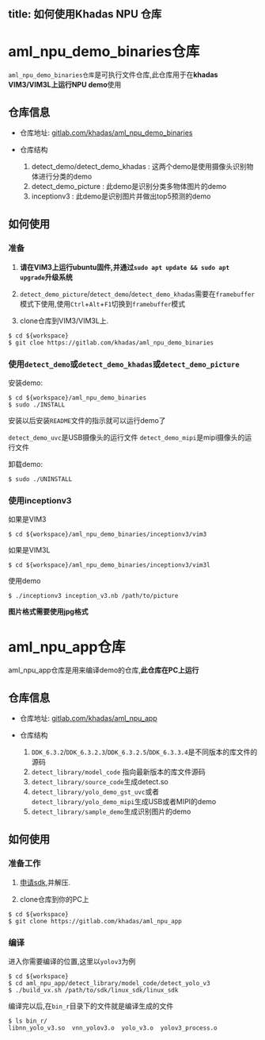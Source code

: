 title: 如何使用Khadas NPU 仓库
---

# aml_npu_demo_binaries仓库

`aml_npu_demo_binaries仓库`是可执行文件仓库,此仓库用于在**khadas VIM3/VIM3L上运行NPU demo**使用

## 仓库信息

* 仓库地址: [gitlab.com/khadas/aml_npu_demo_binaries](https://gitlab.com/khadas/aml_npu_demo_binaries)

* 仓库结构

    1. detect_demo/detect_demo_khadas : 这两个demo是使用摄像头识别物体进行分类的demo
    2. detect_demo_picture : 此demo是识别分类多物体图片的demo
    3. inceptionv3 : 此demo是识别图片并做出top5预测的demo


## 如何使用

### 准备

1. **请在VIM3上运行ubuntu固件,并通过`sudo apt update && sudo apt upgrade`升级系统**

2. `detect_demo_picture`/`detect_demo`/`detect_demo_khadas`需要在`framebuffer`模式下使用,使用`Ctrl`+`Alt`+`F1`切换到`framebuffer`模式

3. clone仓库到VIM3/VIM3L上.

```shell
$ cd ${workspace}
$ git cloe https://gitlab.com/khadas/aml_npu_demo_binaries
```

### 使用`detect_demo`或`detect_demo_khadas`或`detect_demo_picture`

安装demo:

```shell
$ cd ${workspace}/aml_npu_demo_binaries
$ sudo ./INSTALL
```
安装以后安装`README`文件的指示就可以运行demo了

`detect_demo_uvc`是USB摄像头的运行文件
`detect_demo_mipi`是mipi摄像头的运行文件

卸载demo:

```shell
$ sudo ./UNINSTALL
```

### 使用inceptionv3

如果是VIM3

```shell
$ cd ${workspace}/aml_npu_demo_binaries/inceptionv3/vim3
```

如果是VIM3L

```shell
$ cd ${workspace}/aml_npu_demo_binaries/inceptionv3/vim3l
```

使用demo

```shell
$ ./inceptionv3 inception_v3.nb /path/to/picture
```

**图片格式需要使用jpg格式**

# aml_npu_app仓库

aml_npu_app仓库是用来编译demo的仓库,**此仓库在PC上运行**

## 仓库信息

* 仓库地址: [gitlab.com/khadas/aml_npu_app](https://gitlab.com/khadas/aml_npu_app) 

* 仓库结构

    1. `DDK_6.3.2`/`DDK_6.3.2.3`/`DDK_6.3.2.5`/`DDK_6.3.3.4`是不同版本的库文件的源码
    2. `detect_library/model_code` 指向最新版本的库文件源码
    3. `detect_library/source_code`生成detect.so
    4. `detect_library/yolo_demo_gst_uvc`或者`detect_library/yolo_demo_mipi`生成USB或者MIPI的demo
    5. `detect_library/sample_demo`生成识别图片的demo


## 如何使用

### 准备工作

1. [申请sdk](https://www.khadas.com/npu-toolkit-vim3),并解压.

2. clone仓库到你的PC上

```shell
$ cd ${workspace}
$ git clone https://gitlab.com/khadas/aml_npu_app
```

### 编译

进入你需要编译的位置,这里以`yolov3`为例

```shell
$ cd ${workspace}
$ cd aml_npu_app/detect_library/model_code/detect_yolo_v3
$ ./build_vx.sh /path/to/sdk/linux_sdk/linux_sdk
```

编译完以后,在`bin_r`目录下的文件就是编译生成的文件

```shell
$ ls bin_r/
libnn_yolo_v3.so  vnn_yolov3.o  yolo_v3.o  yolov3_process.o
```

